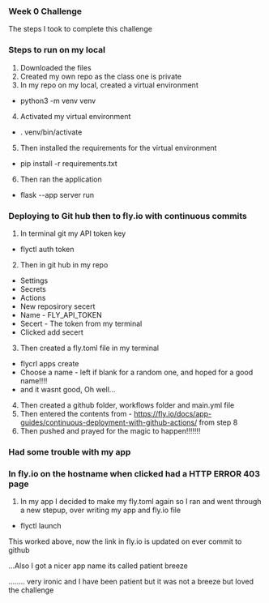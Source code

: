 ### Week 0 Challenge

The steps I took to complete this challenge

### Steps to run on my local 

1. Downloaded the files 
2. Created my own repo as the class one is private 
3. In my repo on my local, created a virtual environment
- python3 -m venv venv 
4.  Activated my virtual environment
- . venv/bin/activate
5. Then installed the requirements for the virtual environment
- pip install -r requirements.txt
6. Then ran the application 
- flask --app server run 

### Deploying to Git hub then to fly.io with continuous commits 

1. In terminal git my API token key
- flyctl auth token 
2. Then in git hub in my repo
- Settings 
- Secrets 
- Actions 
- New reposirory secert 
- Name - FLY_API_TOKEN
- Secert - The token from my terminal 
- Clicked add secert 
3. Then created a fly.toml file in my terminal 
- flycrl apps create
- Choose a name - left if blank for a random one, and hoped for a good name!!!!
- and it wasnt good, Oh well...
4. Then created a github folder, workflows folder and main.yml file
5. Then entered the contents from - https://fly.io/docs/app-guides/continuous-deployment-with-github-actions/ from step 8 
6. Then pushed and prayed for the magic to happen!!!!!!!

### Had some trouble with my app

### In fly.io on the hostname when clicked had a HTTP ERROR 403 page

1. In my app I decided to make my fly.toml again so I ran and went through a new stepup, over writing my app and fly.io file
- flyctl launch

This worked above, now the link in fly.io is updated on ever commit to github

...Also I got a nicer app name its called patient breeze 

........ very ironic and I have been patient but it was not a breeze but loved the challenge   





